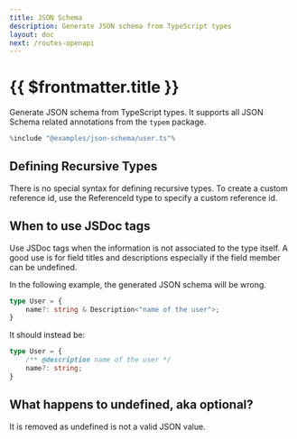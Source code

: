 ```yaml
---
title: JSON Schema
description: Generate JSON schema from TypeScript types
layout: doc
next: /routes-openapi
---
```


# {{ $frontmatter.title }}

Generate JSON schema from TypeScript types. It supports all JSON Schema related annotations from the `typem` package.

```ts
%include "@examples/json-schema/user.ts"%
```

## Defining Recursive Types

There is no special syntax for defining recursive types. To create a custom reference id, use the ReferenceId type to specify a custom reference id.

## When to use JSDoc tags

Use JSDoc tags when the information is not associated to the type itself. A good use is for field titles and descriptions especially if the field member can be undefined.

In the following example, the generated JSON schema will be wrong.

```ts
type User = {
    name?: string & Description<"name of the user">;
}
```
It should instead be:
```ts
type User = {
    /** @description name of the user */
    name?: string;
}
```

## What happens to undefined, aka optional?

It is removed as undefined is not a valid JSON value.
